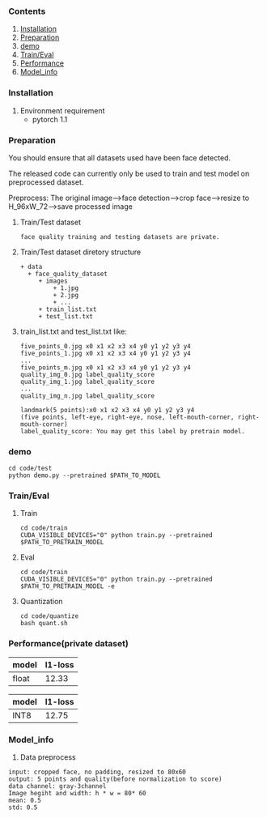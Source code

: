 ### Contents
1. [Installation](#installation)
2. [Preparation](#preparation)
3. [demo](#demo)
4. [Train/Eval](#traineval)
5. [Performance](#performance)
6. [Model_info](#model_info)

### Installation

1. Environment requirement
    - pytorch 1.1

### Preparation

You should ensure that all datasets used have been face detected.

The released code can currently only be used to train and test model on preprocessed dataset.

Preprocess: The original image-->face detection-->crop face-->resize to H_96xW_72-->save processed image

1. Train/Test dataset
   ``` 
   face quality training and testing datasets are private.
   ```

2. Train/Test dataset diretory structure
   ```
   + data
     + face_quality_dataset
        + images
            + 1.jpg
            + 2.jpg
            + ...
        + train_list.txt
        + test_list.txt
   ```
3. train_list.txt and test_list.txt like: 
   ```
   five_points_0.jpg x0 x1 x2 x3 x4 y0 y1 y2 y3 y4
   five_points_1.jpg x0 x1 x2 x3 x4 y0 y1 y2 y3 y4 
   ...
   five_points_m.jpg x0 x1 x2 x3 x4 y0 y1 y2 y3 y4
   quality_img_0.jpg label_quality_score
   quality_img_1.jpg label_quality_score
   ...
   quality_img_n.jpg label_quality_score
   ```
   ```
   landmark(5 points):x0 x1 x2 x3 x4 y0 y1 y2 y3 y4
   (five points, left-eye, right-eye, nose, left-mouth-corner, right-mouth-corner)
   label_quality_score: You may get this label by pretrain model.
   ```
 

### demo

   ```shell
   cd code/test
   python demo.py --pretrained $PATH_TO_MODEL
   ```


### Train/Eval

1. Train
    ```shell
    cd code/train
    CUDA_VISIBLE_DEVICES="0" python train.py --pretrained $PATH_TO_PRETRAIN_MODEL
    ```
2. Eval
    ```shell
    cd code/train
    CUDA_VISIBLE_DEVICES="0" python train.py --pretrained $PATH_TO_PRETRAIN_MODEL -e
    ```
3. Quantization
    ```shell
    cd code/quantize
    bash quant.sh
    ```

### Performance(private dataset)

|model|l1-loss|
|-|-|
|float|12.33|


|model|l1-loss|
|-|-|
|INT8|12.75|
### Model_info

1. Data preprocess
  ```
  input: cropped face, no padding, resized to 80x60
  output: 5 points and quality(before normalization to score)
  data channel: gray-3channel                  
  Image hegiht and width: h * w = 80* 60
  mean: 0.5
  std: 0.5
  ``` 
